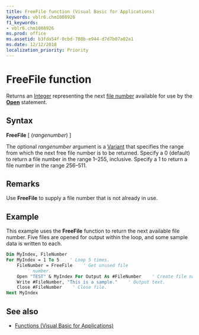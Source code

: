 ```yaml
---
title: FreeFile function (Visual Basic for Applications)
keywords: vblr6.chm1008926
f1_keywords:
- vblr6.chm1008926
ms.prod: office
ms.assetid: b3fda54f-0cbd-788b-e944-d7d7b07a02a1
ms.date: 12/12/2018
localization_priority: Priority
---
```



# FreeFile function

Returns an [Integer](../../Glossary/vbe-glossary.md#integer-data-type) representing the next [file number](../../Glossary/vbe-glossary.md#file-number) available for use by the **[Open](open-statement.md)** statement.

## Syntax

**FreeFile** [ (_rangenumber_) ]

The optional _rangenumber_ argument is a [Variant](../../Glossary/vbe-glossary.md#variant-data-type) that specifies the range from which the next free file number is to be returned. Specify a 0 (default) to return a file number in the range 1&ndash;255, inclusive. Specify a 1 to return a file number in the range 256&ndash;511.

## Remarks

Use **FreeFile** to supply a file number that is not already in use.

## Example

This example uses the **FreeFile** function to return the next available file number. Five files are opened for output within the loop, and some sample data is written to each.


```vb
Dim MyIndex, FileNumber
For MyIndex = 1 To 5    ' Loop 5 times.
    FileNumber = FreeFile    ' Get unused file
        ' number.
    Open "TEST" & MyIndex For Output As #FileNumber    ' Create file name.
    Write #FileNumber, "This is a sample."    ' Output text.
    Close #FileNumber    ' Close file.
Next MyIndex


```

## See also

- [Functions (Visual Basic for Applications)](../functions-visual-basic-for-applications.md)
